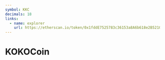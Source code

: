 ```yaml
---
symbol: KKC
decimals: 18
links:
  - name: explorer
    url: https://etherscan.io/token/0x1fddE7525783c36153a8A6b618e2B5210a23Ce37
---
```


# KOKOCoin
